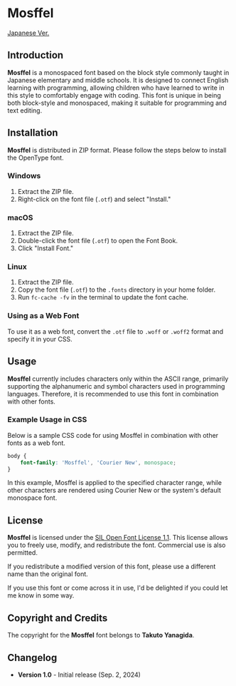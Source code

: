 # Mosffel

[Japanese Ver.](https://github.com/takty/mosffel/blob/main/README.ja.md)

## Introduction

**Mosffel** is a monospaced font based on the block style commonly taught in Japanese elementary and middle schools. It is designed to connect English learning with programming, allowing children who have learned to write in this style to comfortably engage with coding. This font is unique in being both block-style and monospaced, making it suitable for programming and text editing.

## Installation

**Mosffel** is distributed in ZIP format. Please follow the steps below to install the OpenType font.

### Windows

1. Extract the ZIP file.
1. Right-click on the font file (`.otf`) and select "Install."

### macOS

1. Extract the ZIP file.
1. Double-click the font file (`.otf`) to open the Font Book.
1. Click "Install Font."

### Linux

1. Extract the ZIP file.
1. Copy the font file (`.otf`) to the `.fonts` directory in your home folder.
1. Run `fc-cache -fv` in the terminal to update the font cache.

### Using as a Web Font

To use it as a web font, convert the `.otf` file to `.woff` or `.woff2` format and specify it in your CSS.

## Usage

**Mosffel** currently includes characters only within the ASCII range, primarily supporting the alphanumeric and symbol characters used in programming languages. Therefore, it is recommended to use this font in combination with other fonts.

### Example Usage in CSS

Below is a sample CSS code for using Mosffel in combination with other fonts as a web font.

```css
body {
    font-family: 'Mosffel', 'Courier New', monospace;
}
```

In this example, Mosffel is applied to the specified character range, while other characters are rendered using Courier New or the system's default monospace font.

## License

**Mosffel** is licensed under the [SIL Open Font License 1.1](https://scripts.sil.org/OFL). This license allows you to freely use, modify, and redistribute the font. Commercial use is also permitted.

If you redistribute a modified version of this font, please use a different name than the original font.

If you use this font or come across it in use, I'd be delighted if you could let me know in some way.

## Copyright and Credits

The copyright for the **Mosffel** font belongs to **Takuto Yanagida**.

## Changelog

- **Version 1.0** - Initial release (Sep. 2, 2024)
